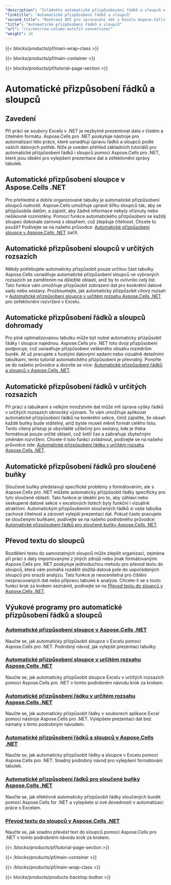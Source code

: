```yaml
---
"description": "Zvládněte automatické přizpůsobování řádků a sloupců v Excelu s Aspose.Cells pro .NET. Vylepšete zobrazení dat pomocí podrobných tutoriálů pro přehledné a profesionální tabulky."
"linktitle": "Automatické přizpůsobení řádků a sloupců"
"second_title": "Rozhraní API pro zpracování dat v Excelu Aspose.Cells v .NET"
"title": "Automatické přizpůsobení řádků a sloupců"
"url": "/cs/net/row-column-autofit-conversion/"
"weight": 24
---
```


{{< blocks/products/pf/main-wrap-class >}}

{{< blocks/products/pf/main-container >}}

{{< blocks/products/pf/tutorial-page-section >}}

# Automatické přizpůsobení řádků a sloupců

## Zavedení

Při práci se soubory Excelu v .NET je nezbytné prezentovat data v čistém a čitelném formátu. Aspose.Cells pro .NET poskytuje nástroje pro automatizaci této práce, které usnadňují úpravu řádků a sloupců podle vašich datových potřeb. Níže je uveden přehled základních tutoriálů pro automatické přizpůsobení řádků i sloupců pomocí Aspose.Cells pro .NET, které jsou ideální pro vylepšení prezentace dat a zefektivnění správy tabulek.

## Automatické přizpůsobení sloupce v Aspose.Cells .NET
Pro přehledné a dobře organizované tabulky je automatické přizpůsobení sloupců nutností. Aspose.Cells umožňuje upravit šířku sloupců tak, aby se přizpůsobila datům, a zajistit, aby žádné informace nebyly oříznuty nebo nešikovně rozmístěny. Pomocí funkce automatického přizpůsobení se každý sloupec dokonale zarovná s obsahem, což zlepšuje čitelnost. Chcete to použít? Podívejte se na našeho průvodce: [Automatické přizpůsobení sloupce v Aspose.Cells .NET](./autofit-column-aspose-cells/) začít.

## Automatické přizpůsobení sloupců v určitých rozsazích
Někdy potřebujete automaticky přizpůsobit pouze určitou část tabulky. Aspose.Cells usnadňuje automatické přizpůsobení sloupců ve vybraných rozsazích se zaměřením na důležité oblasti, aniž by to ovlivnilo celý list. Tato funkce vám umožňuje přizpůsobit zobrazení dat pro konkrétní datové sady nebo sestavy. Prozkoumejte, jak automaticky přizpůsobit cílový rozsah v [Automatické přizpůsobení sloupce v určitém rozsahu Aspose.Cells .NET](./autofit-column-specific-range/) pro zefektivnění rozvržení v Excelu.

## Automatické přizpůsobení řádků a sloupců dohromady
Pro plně optimalizovanou tabulku může být nutné automaticky přizpůsobit řádky i sloupce najednou. Aspose.Cells pro .NET toto dvojí přizpůsobení podporuje, což usnadňuje přizpůsobení veškerého obsahu rozměrům buněk. Ať už pracujete s hustými datovými sadami nebo vizuálně detailními tabulkami, tento tutoriál automatického přizpůsobení je převratný. Ponořte se do našeho průvodce a dozvíte se více: [Automatické přizpůsobení řádků a sloupců v Aspose.Cells .NET](./autofit-rows-columns/).

## Automatické přizpůsobení řádků v určitých rozsazích
Při práci s tabulkami s velkým množstvím dat může mít úprava výšky řádků v určitých rozsazích obrovský význam. To vám umožňuje aplikovat automatické přizpůsobení řádků na konkrétní sekce, čímž zajistíte, že obsah každé buňky bude viditelný, aniž byste museli měnit formát celého listu. Tento cílený přístup je obzvláště užitečný pro sestavy, kde je třeba formátovat pouze určité oblasti, což šetří čas a zabraňuje zbytečným změnám rozvržení. Chcete-li tuto funkci zvládnout, podívejte se na našeho průvodce zde: [Automatické přizpůsobení řádku v určitém rozsahu Aspose.Cells .NET](./autofit-row-specific-range/).

## Automatické přizpůsobení řádků pro sloučené buňky
Sloučené buňky představují specifické problémy s formátováním, ale s Aspose.Cells pro .NET můžete automaticky přizpůsobit řádky specificky pro tyto sloučené oblasti. Tato funkce je ideální pro to, aby záhlaví nebo seskupené datové sekce v excelových listech byly funkční i vizuálně atraktivní. Automatickým přizpůsobením sloučených řádků si vaše tabulka zachová čitelnost a zároveň vylepší prezentaci dat. Pokud často pracujete se sloučenými buňkami, podívejte se na našeho podrobného průvodce: [Automatické přizpůsobení řádků pro sloučené buňky Aspose.Cells .NET](./autofit-rows-merged-cells/).

## Převod textu do sloupců
Rozdělení textu do samostatných sloupců může zlepšit organizaci, zejména při práci s daty importovanými z jiných zdrojů nebo jinak formátovanými. Aspose.Cells pro .NET poskytuje jednoduchou metodu pro převod textu do sloupců, která vám pomáhá rozdělit složitá datová pole do uspořádaných sloupců pro snazší analýzu. Tato funkce je neocenitelná pro čištění nezpracovaných dat nebo přípravu tabulek k analýze. Chcete-li se s touto funkcí krok za krokem seznámit, podívejte se na [Převod textu do sloupců v Aspose.Cells .NET](./convert-text-to-columns/).

## Výukové programy pro automatické přizpůsobení řádků a sloupců
### [Automatické přizpůsobení sloupce v Aspose.Cells .NET](./autofit-column-aspose-cells/)
Naučte se, jak automaticky přizpůsobit sloupce v Excelu pomocí Aspose.Cells pro .NET. Podrobný návod, jak vylepšit prezentaci tabulky.
### [Automatické přizpůsobení sloupce v určitém rozsahu Aspose.Cells .NET](./autofit-column-specific-range/)
Naučte se, jak automaticky přizpůsobit sloupce Excelu v určitých rozsazích pomocí Aspose.Cells pro .NET v tomto podrobném návodu krok za krokem.
### [Automatické přizpůsobení řádku v určitém rozsahu Aspose.Cells .NET](./autofit-row-specific-range/)
Naučte se, jak automaticky přizpůsobit řádky v souborech aplikace Excel pomocí nástroje Aspose.Cells pro .NET. Vylepšete prezentaci dat bez námahy s tímto podrobným návodem.
### [Automatické přizpůsobení řádků a sloupců v Aspose.Cells .NET](./autofit-rows-columns/)
Naučte se, jak automaticky přizpůsobit řádky a sloupce v Excelu pomocí Aspose.Cells pro .NET. Snadný podrobný návod pro vylepšení formátování tabulek.
### [Automatické přizpůsobení řádků pro sloučené buňky Aspose.Cells .NET](./autofit-rows-merged-cells/)
Naučte se, jak efektivně automaticky přizpůsobit řádky sloučených buněk pomocí Aspose.Cells for .NET a vylepšete si své dovednosti v automatizaci práce s Excelem.
### [Převod textu do sloupců v Aspose.Cells .NET](./convert-text-to-columns/)
Naučte se, jak snadno převést text do sloupců pomocí Aspose.Cells pro .NET v tomto podrobném návodu krok za krokem.

{{< /blocks/products/pf/tutorial-page-section >}}

{{< /blocks/products/pf/main-container >}}

{{< /blocks/products/pf/main-wrap-class >}}

{{< blocks/products/products-backtop-button >}}